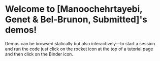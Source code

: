 # Welcome to [Manoochehrtayebi, Genet & Bel-Brunon, Submitted]'s demos!

Demos can be browsed statically but also interactively—to start a session and run the code just click on the rocket icon at the top of a tutorial page and then click on the Binder icon.
